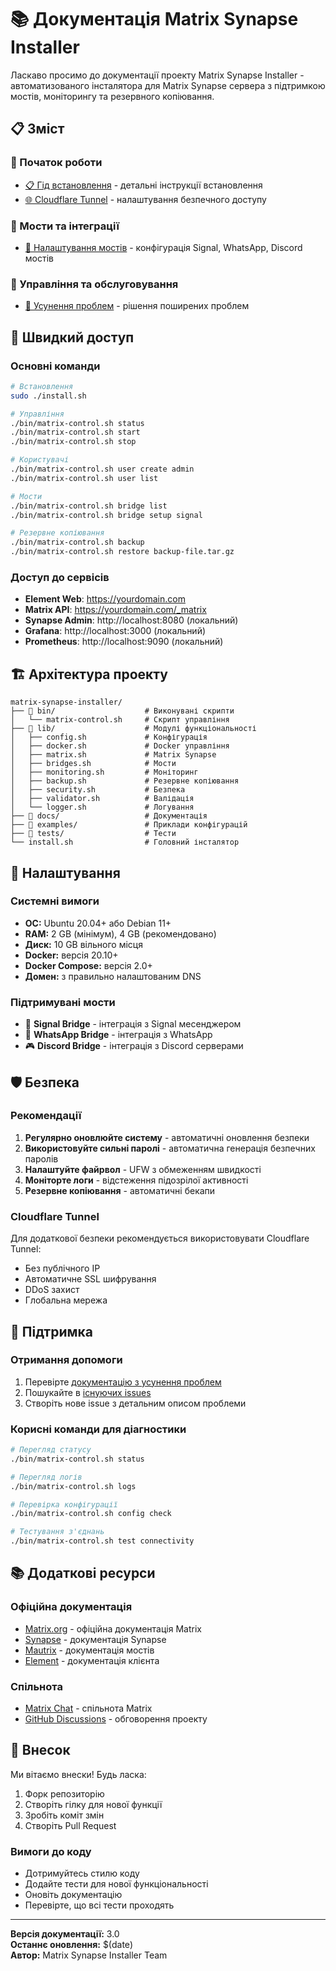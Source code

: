 # 📚 Документація Matrix Synapse Installer

Ласкаво просимо до документації проекту Matrix Synapse Installer - автоматизованого інсталятора для Matrix Synapse сервера з підтримкою мостів, моніторингу та резервного копіювання.

## 📋 Зміст

### 🚀 Початок роботи
- [📋 Гід встановлення](INSTALLATION.md) - детальні інструкції встановлення
- [🌐 Cloudflare Tunnel](CLOUDFLARE_TUNNEL.md) - налаштування безпечного доступу

### 🌉 Мости та інтеграції
- [🌉 Налаштування мостів](BRIDGES_SETUP.md) - конфігурація Signal, WhatsApp, Discord мостів

### 🔧 Управління та обслуговування
- [🔧 Усунення проблем](TROUBLESHOOTING.md) - рішення поширених проблем

## 🎯 Швидкий доступ

### Основні команди
```bash
# Встановлення
sudo ./install.sh

# Управління
./bin/matrix-control.sh status
./bin/matrix-control.sh start
./bin/matrix-control.sh stop

# Користувачі
./bin/matrix-control.sh user create admin
./bin/matrix-control.sh user list

# Мости
./bin/matrix-control.sh bridge list
./bin/matrix-control.sh bridge setup signal

# Резервне копіювання
./bin/matrix-control.sh backup
./bin/matrix-control.sh restore backup-file.tar.gz
```

### Доступ до сервісів
- **Element Web**: https://yourdomain.com
- **Matrix API**: https://yourdomain.com/_matrix
- **Synapse Admin**: http://localhost:8080 (локальний)
- **Grafana**: http://localhost:3000 (локальний)
- **Prometheus**: http://localhost:9090 (локальний)

## 🏗️ Архітектура проекту

```
matrix-synapse-installer/
├── 📁 bin/                    # Виконувані скрипти
│   └── matrix-control.sh     # Скрипт управління
├── 📁 lib/                    # Модулі функціональності
│   ├── config.sh             # Конфігурація
│   ├── docker.sh             # Docker управління
│   ├── matrix.sh             # Matrix Synapse
│   ├── bridges.sh            # Мости
│   ├── monitoring.sh         # Моніторинг
│   ├── backup.sh             # Резервне копіювання
│   ├── security.sh           # Безпека
│   ├── validator.sh          # Валідація
│   └── logger.sh             # Логування
├── 📁 docs/                   # Документація
├── 📁 examples/               # Приклади конфігурацій
├── 📁 tests/                  # Тести
└── install.sh                # Головний інсталятор
```

## 🔧 Налаштування

### Системні вимоги
- **ОС:** Ubuntu 20.04+ або Debian 11+
- **RAM:** 2 GB (мінімум), 4 GB (рекомендовано)
- **Диск:** 10 GB вільного місця
- **Docker:** версія 20.10+
- **Docker Compose:** версія 2.0+
- **Домен:** з правильно налаштованим DNS

### Підтримувані мости
- 📱 **Signal Bridge** - інтеграція з Signal месенджером
- 💬 **WhatsApp Bridge** - інтеграція з WhatsApp
- 🎮 **Discord Bridge** - інтеграція з Discord серверами

## 🛡️ Безпека

### Рекомендації
1. **Регулярно оновлюйте систему** - автоматичні оновлення безпеки
2. **Використовуйте сильні паролі** - автоматична генерація безпечних паролів
3. **Налаштуйте файрвол** - UFW з обмеженням швидкості
4. **Моніторте логи** - відстеження підозрілої активності
5. **Резервне копіювання** - автоматичні бекапи

### Cloudflare Tunnel
Для додаткової безпеки рекомендується використовувати Cloudflare Tunnel:
- Без публічного IP
- Автоматичне SSL шифрування
- DDoS захист
- Глобальна мережа

## 🐛 Підтримка

### Отримання допомоги
1. Перевірте [документацію з усунення проблем](TROUBLESHOOTING.md)
2. Пошукайте в [існуючих issues](https://github.com/Karnemorkon/matrix-synapse-installer/issues)
3. Створіть нове issue з детальним описом проблеми

### Корисні команди для діагностики
```bash
# Перегляд статусу
./bin/matrix-control.sh status

# Перегляд логів
./bin/matrix-control.sh logs

# Перевірка конфігурації
./bin/matrix-control.sh config check

# Тестування з'єднань
./bin/matrix-control.sh test connectivity
```

## 📚 Додаткові ресурси

### Офіційна документація
- [Matrix.org](https://matrix.org/docs/) - офіційна документація Matrix
- [Synapse](https://matrix-org.github.io/synapse/) - документація Synapse
- [Mautrix](https://github.com/mautrix) - документація мостів
- [Element](https://element.io/) - документація клієнта

### Спільнота
- [Matrix Chat](https://matrix.org/community) - спільнота Matrix
- [GitHub Discussions](https://github.com/Karnemorkon/matrix-synapse-installer/discussions) - обговорення проекту

## 🤝 Внесок

Ми вітаємо внески! Будь ласка:
1. Форк репозиторію
2. Створіть гілку для нової функції
3. Зробіть коміт змін
4. Створіть Pull Request

### Вимоги до коду
- Дотримуйтесь стилю коду
- Додайте тести для нової функціональності
- Оновіть документацію
- Перевірте, що всі тести проходять

---

**Версія документації:** 3.0  
**Останнє оновлення:** $(date)  
**Автор:** Matrix Synapse Installer Team 